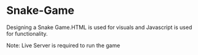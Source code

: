 # Snake-Game
Designing a Snake Game.HTML is used for visuals and Javascript is used for functionality.

Note: Live Server is required to run the game
